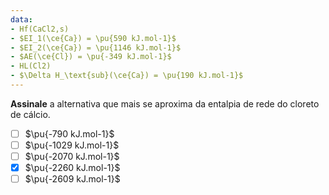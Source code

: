 ```yaml
---
data:
- Hf(CaCl2,s)
- $EI_1(\ce{Ca}) = \pu{590 kJ.mol-1}$
- $EI_2(\ce{Ca}) = \pu{1146 kJ.mol-1}$
- $AE(\ce{Cl}) = \pu{-349 kJ.mol-1}$
- HL(Cl2)
- $\Delta H_\text{sub}(\ce{Ca}) = \pu{190 kJ.mol-1}$
---
```


**Assinale** a alternativa que mais se aproxima da entalpia de rede do cloreto de cálcio.

- [ ] $\pu{-790 kJ.mol-1}$
- [ ] $\pu{-1029 kJ.mol-1}$
- [ ] $\pu{-2070 kJ.mol-1}$
- [x] $\pu{-2260 kJ.mol-1}$
- [ ] $\pu{-2609 kJ.mol-1}$
